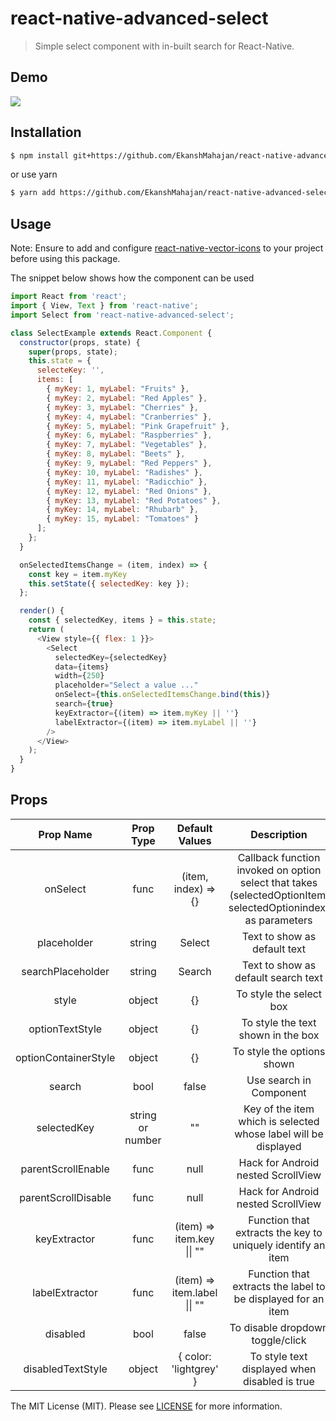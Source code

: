 # react-native-advanced-select

> Simple select component with in-built search for React-Native.

## Demo

<img src="https://raw.githubusercontent.com/EkanshMahajan/react-native-advanced-select/master/demo/Example-iOS.gif">

## Installation

```bash
$ npm install git+https://github.com/EkanshMahajan/react-native-advanced-select.git --save
```

or use yarn

```bash
$ yarn add https://github.com/EkanshMahajan/react-native-advanced-select
```

## Usage

Note: Ensure to add and configure [react-native-vector-icons](https://github.com/oblador/react-native-vector-icons) to your project before using this package.

The snippet below shows how the component can be used

```javascript
import React from 'react';
import { View, Text } from 'react-native';
import Select from 'react-native-advanced-select';

class SelectExample extends React.Component {
  constructor(props, state) {
    super(props, state);
    this.state = {
      selecteKey: '',
      items: [
        { myKey: 1, myLabel: "Fruits" },
        { myKey: 2, myLabel: "Red Apples" },
        { myKey: 3, myLabel: "Cherries" },
        { myKey: 4, myLabel: "Cranberries" },
        { myKey: 5, myLabel: "Pink Grapefruit" },
        { myKey: 6, myLabel: "Raspberries" },
        { myKey: 7, myLabel: "Vegetables" },
        { myKey: 8, myLabel: "Beets" },
        { myKey: 9, myLabel: "Red Peppers" },
        { myKey: 10, myLabel: "Radishes" },
        { myKey: 11, myLabel: "Radicchio" },
        { myKey: 12, myLabel: "Red Onions" },
        { myKey: 13, myLabel: "Red Potatoes" },
        { myKey: 14, myLabel: "Rhubarb" },
        { myKey: 15, myLabel: "Tomatoes" }
      ];
    };
  }

  onSelectedItemsChange = (item, index) => {
    const key = item.myKey
    this.setState({ selectedKey: key });
  };

  render() {
    const { selectedKey, items } = this.state;
    return (
      <View style={{ flex: 1 }}>
        <Select
          selectedKey={selectedKey}
          data={items}
          width={250}
          placeholder="Select a value ..."
          onSelect={this.onSelectedItemsChange.bind(this)}
          search={true}
          keyExtractor={(item) => item.myKey || ''}
          labelExtractor={(item) => item.myLabel || ''}
        />
      </View>
    );
  }
}
```

## Props

|       Prop Name      |     Prop Type    |        Default Values        |                                                  Description                                                  |
|:--------------------:|:----------------:|:----------------------------:|:-------------------------------------------------------------------------------------------------------------:|
|       onSelect       |       func       |      (item, index) => {}     | Callback function invoked on option select that takes (selectedOptionItem, selectedOptionindex) as parameters |
|      placeholder     |      string      |            Select            |                                          Text to show as default text                                         |
|   searchPlaceholder  |      string      |            Search            |                                      Text to show as default search text                                      |
|         style        |      object      |              {}              |                                            To style the select box                                            |
|    optionTextStyle   |      object      |              {}              |                                       To style the text shown in the box                                      |
| optionContainerStyle |      object      |              {}              |                                           To style the options shown                                          |
|        search        |       bool       |             false            |                                            Use search in Component                                            |
|      selectedKey     | string or number |              ""              |                        Key of the item which is selected whose label will be displayed                        |
|  parentScrollEnable  |       func       |             null             |                                       Hack for Android nested ScrollView                                      |
|  parentScrollDisable |       func       |             null             |                                       Hack for Android nested ScrollView                                      |
|     keyExtractor     |       func       |  (item) => item.key \|\| ""  |                          Function that extracts the key to uniquely identify an item                          |
|    labelExtractor    |       func       | (item) => item.label \|\| "" |                          Function that extracts the label to be displayed for an item                         |
|       disabled       |       bool       |             false            |                                        To disable dropdown toggle/click                                       |
|   disabledTextStyle  |      object      |    { color: 'lightgrey' }    |                                 To style text displayed when disabled is true                                 |

The MIT License (MIT). Please see [LICENSE](LICENSE) for more information.
